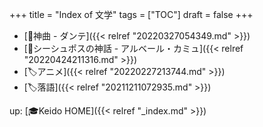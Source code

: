 +++
title = "Index of 文学"
tags = ["TOC"]
draft = false
+++

-   [📝神曲 - ダンテ]({{< relref "20220327054349.md" >}})
-   [📝シーシュポスの神話 - アルベール・カミュ]({{< relref "20220424211316.md" >}})
-   [🏷アニメ]({{< relref "20220227213744.md" >}})
-   [🏷落語]({{< relref "20211211072935.md" >}})

up: [🎓Keido HOME]({{< relref "_index.md" >}})

